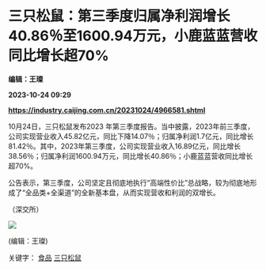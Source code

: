 # 三只松鼠：第三季度归属净利润增长40.86％至1600.94万元，小鹿蓝蓝营收同比增长超70%
**编辑：王璨**

**2023-10-24 09:29**

**https://industry.caijing.com.cn/20231024/4966581.shtml**

10月24日，三只松鼠发布2023 年第三季度报告。当中披露，2023年前三季度，公司实现营业收入45.82亿元，同比下降14.07％；归属净利润1.7亿元，同比增长81.42％。其中，2023年第三季度，公司实现营业收入16.89亿元，同比增长38.56％；归属净利润1600.94万元，同比增长40.86％；小鹿蓝蓝营收同比增长超70%。

公告表示，第三季度，公司坚定且彻底地执行“高端性价比”总战略，较为彻底地形成了“全品类+全渠道”的全新基本盘，从而实现营收和利润的双增长。

（深交所）

![](https://tx1.cdn.caijing.com.cn/2014-03-27/114048455.jpg)

(编辑：王璨)

关键字： [食品](https://app.caijing.com.cn/tags.php?tag=%E9%A3%9F%E5%93%81 "食品") [三只松鼠](https://app.caijing.com.cn/tags.php?tag=%E4%B8%89%E5%8F%AA%E6%9D%BE%E9%BC%A0 "三只松鼠")